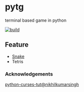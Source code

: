 # pytg
terminal based game in python

[![build](https://github.com/tingwei628/pytg/actions/workflows/build.yml/badge.svg)](https://github.com/tingwei628/pytg/actions/workflows/build.yml)

## Feature
- [Snake](https://github.com/tingwei628/pytg/blob/main/src/snake/game.py)
- Tetris


### Acknowledgements

[python-curses-tut@nikhilkumarsingh](https://github.com/nikhilkumarsingh/python-curses-tut)